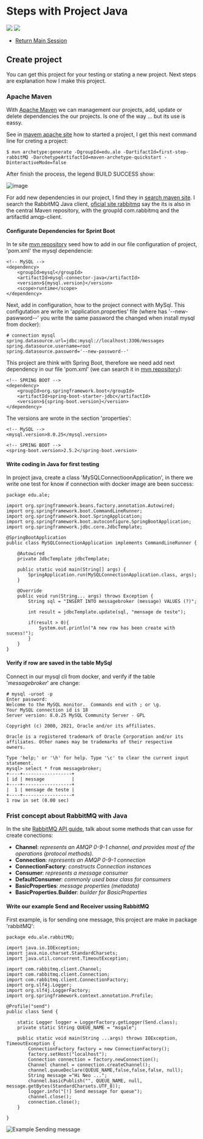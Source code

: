 # Steps with Project Java
![](https://img.shields.io/badge/by-Alejandro.Fuentes-informational?style=flat&logoColor=white&color=cdcdcd) ![](https://img.shields.io/badge/Code-Java-informational?style=flat&logo=java&logoColor=white&color=cdcdcd)

- [Return Main Session](README.md)

## Create project

You can get this project for your testing or stating a new project.
Next steps are explanation how I make this project.

### Apache Maven
With [Apache Maven](http://maven.apache.org/index.html) we can management our projects, add, update or delete dependencies the our projects. Is one of the way ... but its use is eassy.

See in [mavem apache site](https://maven.apache.org/guides/getting-started/) how to started a project, I get this next command line for creting a project:

```
$ mvn archetype:generate -DgroupId=edu.ale -DartifactId=first-step-rabbitMQ -DarchetypeArtifactId=maven-archetype-quickstart -DinteractiveMode=false
```
After finish the process, the legend BUILD SUCCESS show:

![image](https://user-images.githubusercontent.com/67701790/125146382-e64ab180-e0fb-11eb-96d4-86dde44156c8.png)

For add new dependencies in our project, I find they in [search maven site](https://mvnrepository.com/artifact/com.rabbitmq/amqp-client/5.12.0).
I search the RabbitMQ Java client, [oficial site rabbitmq](https://www.rabbitmq.com/tutorials/tutorial-one-java.html) say the its is also in the central Maven repository, with the groupId com.rabbitmq and the artifactId amqp-client.

#### Configurate Dependencies for Sprint Boot

In te site [mvn repository](https://mvnrepository.com/artifact/mysql/mysql-connector-java) seed how to add in our file configuration of project, 'pom.xml' the mysql dependencie:

```
<!-- MySQL -->
<dependency>
    <groupId>mysql</groupId>
    <artifactId>mysql-connector-java</artifactId>
    <version>${mysql.version}</version>
    <scope>runtime</scope>
</dependency>
```

Next, add in configuration, how to the project connect with MySql. This configutation are write in 'application.properties' file (where has '--new-paswword--' you write the same password the changed when install mysql from docker):

```
# connection mysql
spring.datasource.url=jdbc:mysql://localhost:3306/messages
spring.datasource.username=root
spring.datasource.password='--new-password--'
```

This project are think with Spring Boot, therefore we need add next dependency in our file 'pom.xml' (we can search it in [mvn repository](https://mvnrepository.com/artifact/org.springframework.boot/spring-boot-starter-jdbc/2.5.2)):

```
<!-- SPRING BOOT -->
<dependency>
    <groupId>org.springframework.boot</groupId>
    <artifactId>spring-boot-starter-jdbc</artifactId>
    <version>${spring-boot.version}</version>
</dependency>
```

The versions are wrote in the section 'properties':

```
<!-- MySQL -->
<mysql.version>8.0.25</mysql.version>

<!-- SPRING BOOT -->
<spring-boot.version>2.5.2</spring-boot.version>
```

#### Write coding in Java for first testing

In project java, create a class 'MySQLConnectioonApplication', in there we write one test for know if connection with docker image are been success:

```
package edu.ale;

import org.springframework.beans.factory.annotation.Autowired;
import org.springframework.boot.CommandLineRunner;
import org.springframework.boot.SpringApplication;
import org.springframework.boot.autoconfigure.SpringBootApplication;
import org.springframework.jdbc.core.JdbcTemplate;

@SpringBootApplication
public class MySQLConnectionApplication implements CommandLineRunner {

    @Autowired
    private JdbcTemplate jdbcTemplate;

    public static void main(String[] args) {
        SpringApplication.run(MySQLConnectionApplication.class, args);
    }

    @Override
    public void run(String... args) throws Exception {
        String sql = "INSERT INTO messagebroker (message) VALUES (?)";

        int result = jdbcTemplate.update(sql, "mensage de teste");

        if(result > 0){
            System.out.println("A new row has been create with sucess!");
        }
    }
}
```

#### Verify if row are saved in the table MySql

Connect in our mysql cli from docker, and verify if the table '_messagebroker_' are change:

```
# mysql -uroot -p
Enter password:
Welcome to the MySQL monitor.  Commands end with ; or \g.
Your MySQL connection id is 18
Server version: 8.0.25 MySQL Community Server - GPL

Copyright (c) 2000, 2021, Oracle and/or its affiliates.

Oracle is a registered trademark of Oracle Corporation and/or its
affiliates. Other names may be trademarks of their respective
owners.

Type 'help;' or '\h' for help. Type '\c' to clear the current input statement.
mysql> select * from messagebroker;
+----+------------------+
| id | message          |
+----+------------------+
|  1 | mensage de teste |
+----+------------------+
1 row in set (0.00 sec)
```

### Frist concept about RabbitMQ with Java

In the site [RabbitMQ API guide](https://www.rabbitmq.com/api-guide.html), talk about some methods that can usse for create conections:

- **Channel**: _represents an AMQP 0-9-1 channel, and provides most of the operations (protocol methods)._
- **Connection**: _represents an AMQP 0-9-1 connection_
- **ConnectionFactory**: _constructs Connection instances_
- **Consumer**: _represents a message consumer_
- **DefaultConsumer**: _commonly used base class for consumers_
- **BasicProperties**: _message properties (metadata)_
- **BasicProperties.Builder**: _builder for BasicProperties_

#### Write our example Send and Receiver ussing RabbitMQ

First example, is for sending one message, this project are make in package 'rabbitMQ':

```
package edu.ale.rabbitMQ;

import java.io.IOException;
import java.nio.charset.StandardCharsets;
import java.util.concurrent.TimeoutException;

import com.rabbitmq.client.Channel;
import com.rabbitmq.client.Connection;
import com.rabbitmq.client.ConnectionFactory;
import org.slf4j.Logger;
import org.slf4j.LoggerFactory;
import org.springframework.context.annotation.Profile;

@Profile("send")
public class Send {

	static Logger logger = LoggerFactory.getLogger(Send.class);
	private static String QUEUE_NAME = "msgale";

	public static void main(String ...args) throws IOException, TimeoutException {
		ConnectionFactory factory = new ConnectionFactory();
		factory.setHost("localhost");
		Connection connection = factory.newConnection();
		Channel channel = connection.createChannel();
		channel.queueDeclare(QUEUE_NAME,false,false,false, null);
		String message ="Hi Neo ...";
		channel.basicPublish("", QUEUE_NAME, null, message.getBytes(StandardCharsets.UTF_8));
		logger.info("[!] Send message for queue");
		channel.close();
		connection.close();
	}

}
```

![Example Sending message](https://share.vidyard.com/watch/YYpteq2w6fUkrvuBQY9zBs?)
